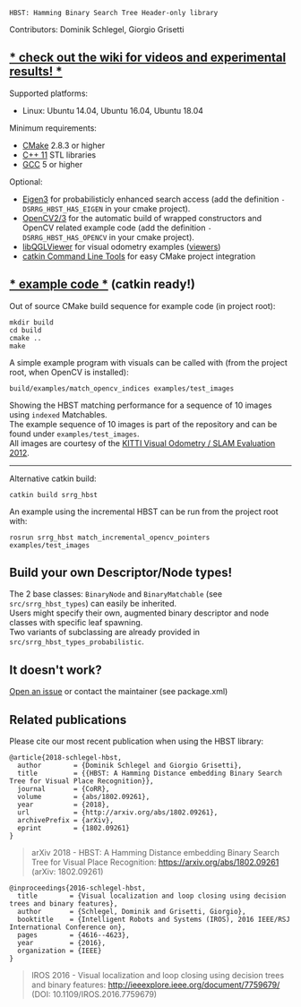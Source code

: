     HBST: Hamming Binary Search Tree Header-only library
Contributors: Dominik Schlegel, Giorgio Grisetti
## [* check out the wiki for videos and experimental results! *](https://gitlab.com/srrg-software/srrg_hbst/wikis/home)

Supported platforms:
- Linux: Ubuntu 14.04, Ubuntu 16.04, Ubuntu 18.04

Minimum requirements:
- [CMake](https://cmake.org) 2.8.3 or higher
- [C++ 11](http://en.cppreference.com) STL libraries
- [GCC](https://gcc.gnu.org) 5 or higher

Optional:
- [Eigen3](http://eigen.tuxfamily.org/) for probabilisticly enhanced search access (add the definition `-DSRRG_HBST_HAS_EIGEN` in your cmake project).
- [OpenCV2/3](http://opencv.org/) for the automatic build of wrapped constructors and OpenCV related example code (add the definition `-DSRRG_HBST_HAS_OPENCV` in your cmake project).
- [libQGLViewer](http://libqglviewer.com/) for visual odometry examples ([viewers](examples))
- [catkin Command Line Tools](https://catkin-tools.readthedocs.io/en/latest/) for easy CMake project integration

## [* example code *](examples) (catkin ready!)
Out of source CMake build sequence for example code (in project root):

    mkdir build
    cd build
    cmake ..
    make

A simple example program with visuals can be called with (from the project root, when OpenCV is installed):

    build/examples/match_opencv_indices examples/test_images

Showing the HBST matching performance for a sequence of 10 images using `indexed` Matchables. <br>
The example sequence of 10 images is part of the repository and can be found under `examples/test_images`. <br>
All images are courtesy of the [KITTI Visual Odometry / SLAM Evaluation 2012](http://www.cvlibs.net/datasets/kitti/eval_odometry.php).

---
Alternative catkin build:

    catkin build srrg_hbst
    
An example using the incremental HBST can be run from the project root with:

    rosrun srrg_hbst match_incremental_opencv_pointers examples/test_images


## Build your own Descriptor/Node types!
The 2 base classes: `BinaryNode` and `BinaryMatchable` (see `src/srrg_hbst_types`) can easily be inherited. <br>
Users might specify their own, augmented binary descriptor and node classes with specific leaf spawning. <br>
Two variants of subclassing are already provided in `src/srrg_hbst_types_probabilistic`.

## It doesn't work?
[Open an issue](https://gitlab.com/srrg-software/srrg_hbst/issues) or contact the maintainer (see package.xml)

## Related publications
Please cite our most recent publication when using the HBST library: <br>

    @article{2018-schlegel-hbst,
      author        = {Dominik Schlegel and Giorgio Grisetti},
      title         = {{HBST: A Hamming Distance embedding Binary Search Tree for Visual Place Recognition}},
      journal       = {CoRR},
      volume        = {abs/1802.09261},
      year          = {2018},
      url           = {http://arxiv.org/abs/1802.09261},
      archivePrefix = {arXiv},
      eprint        = {1802.09261}
    }

> arXiv 2018 - HBST: A Hamming Distance embedding Binary Search Tree for Visual Place Recognition: https://arxiv.org/abs/1802.09261 (arXiv: 1802.09261)

    @inproceedings{2016-schlegel-hbst,
      title        = {Visual localization and loop closing using decision trees and binary features},
      author       = {Schlegel, Dominik and Grisetti, Giorgio},
      booktitle    = {Intelligent Robots and Systems (IROS), 2016 IEEE/RSJ International Conference on},
      pages        = {4616--4623},
      year         = {2016},
      organization = {IEEE}
    }
    
> IROS 2016 - Visual localization and loop closing using decision trees and binary features: http://ieeexplore.ieee.org/document/7759679/ (DOI: 10.1109/IROS.2016.7759679)
